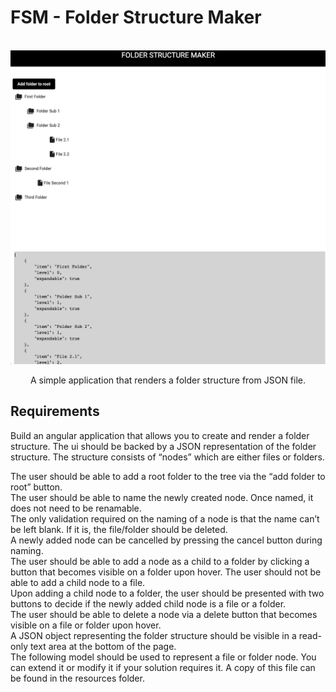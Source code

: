 # FSM - Folder Structure Maker


<br />
<div align="center">
  <a href="https://github.com/aligorkem/FSM/blob/main/src/assets/screenshot.png">
    <img src="src/assets/screenshot.png" alt="Logo" width=600>
  </a>

  <p align="center">
    A simple application that renders a folder structure from JSON file.
    <br />
  </p>
</div>

## Requirements
Build an angular application that allows you to create and render a folder structure. The ui should be backed by a JSON representation of the folder structure. The structure consists of “nodes” which are either files or folders. <br>

The user should be able to add a root folder to the tree via the “add folder to root” button. <br>
The user should be able to name the newly created node. Once named, it does not need to be renamable.<br>
The only validation required on the naming of a node is that the name can’t be left blank. If it is, the file/folder should be deleted.<br>
A newly added node can be cancelled by pressing the cancel button during naming.<br>
The user should be able to add a node as a child to a folder by clicking a button that becomes visible on a folder upon hover. The user should not be able to add a child node to a file.<br>
Upon adding a child node to a folder, the user should be presented with two buttons to decide if the newly added child node is a file or a folder.<br>
The user should be able to delete a node via a delete button that becomes visible on a file or folder upon hover.<br>
A JSON object representing the folder structure should be visible in a read-only text area at the bottom of the page.<br>
The following model should be used to represent a file or folder node. You can extend it or modify it if your solution requires it. A copy of this file can be found in the resources folder.<br>


